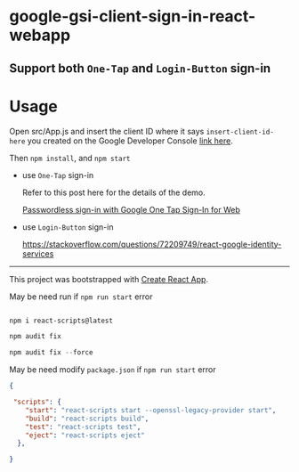 # google-gsi-client-sign-in-react-webapp

## Support both `One-Tap` and `Login-Button` sign-in

# Usage
Open src/App.js and insert the client ID where it says `insert-client-id-here` you created on the Google Developer Console [link here](https://console.developers.google.com/apis/credentials).

Then `npm install`, and `npm start`


* use `One-Tap` sign-in

    Refer to this post here for the details of the demo. 

    [Passwordless sign-in with Google One Tap Sign-In for Web](https://www.intricatecloud.io/2020/12/passwordless-sign-in-with-google-one-tap-for-web/)

* use `Login-Button` sign-in

    https://stackoverflow.com/questions/72209749/react-google-identity-services


---
This project was bootstrapped with [Create React App](https://github.com/facebook/create-react-app).


May be need run if `npm run start` error

```powershell

npm i react-scripts@latest

npm audit fix

npm audit fix --force

```

May be need modify `package.json` if `npm run start` error

```json
{

 "scripts": {
    "start": "react-scripts start --openssl-legacy-provider start",
    "build": "react-scripts build",
    "test": "react-scripts test",
    "eject": "react-scripts eject"
  },

}

```


